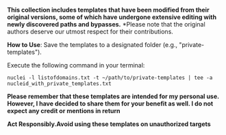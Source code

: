 **This collection includes templates that have been modified from their original versions, some of which have undergone extensive editing with newly discovered paths and bypasses.** 
*Please note that the original authors deserve our utmost respect for their contributions.

**How to Use**:
Save the templates to a designated folder (e.g., "private-templates").

Execute the following command in your terminal:
```
nuclei -l listofdomains.txt -t ~/path/to/private-templates | tee -a nucleid_with_private_templates.txt
```

**Please remember that these templates are intended for my personal use. 
However, I have decided to share them for your benefit as well. I do not expect any credit or mentions in return**

**Act Responsibly.Avoid using these templates
on unauthorized targets**


